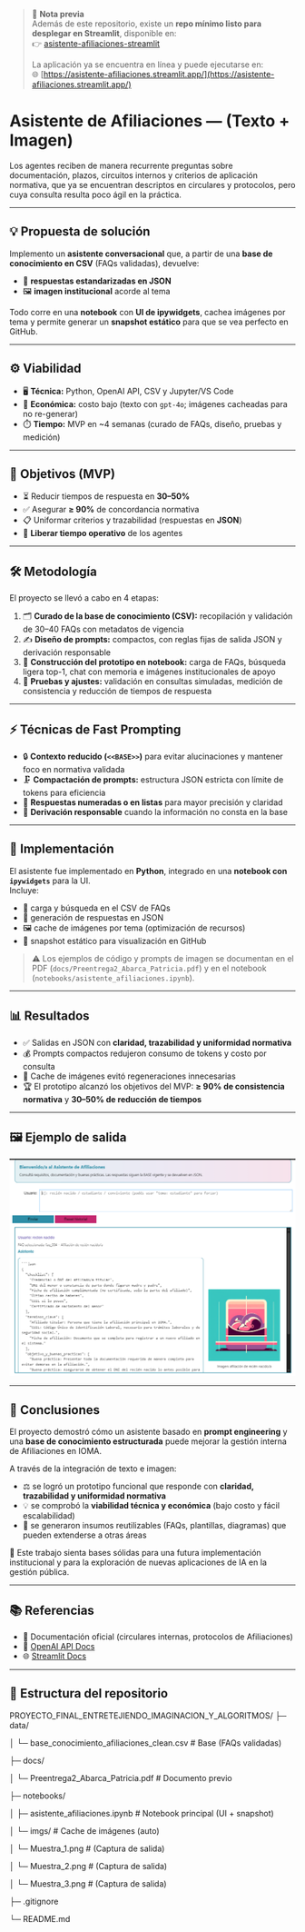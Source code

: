 > 📌 **Nota previa**  
> Además de este repositorio, existe un **repo mínimo listo para desplegar en Streamlit**, disponible en:  
> 👉 [asistente-afiliaciones-streamlit](https://github.com/patoabarca/asistente-afiliaciones-streamlit/tree/main)
>
> La aplicación ya se encuentra en línea y puede ejecutarse en:  
> 🌐 [https://asistente-afiliaciones.streamlit.app/](https://asistente-afiliaciones.streamlit.app/)

# Asistente de Afiliaciones — (Texto + Imagen)

Los agentes reciben de manera recurrente preguntas sobre documentación, plazos, circuitos internos y criterios de aplicación normativa, que ya se encuentran descriptos en circulares y protocolos, pero cuya consulta resulta poco ágil en la práctica.

---

## 💡 Propuesta de solución

Implemento un **asistente conversacional** que, a partir de una **base de conocimiento en CSV** (FAQs validadas), devuelve:

- 📑 **respuestas estandarizadas en JSON**
- 🖼️ **imagen institucional** acorde al tema

Todo corre en una **notebook** con **UI de ipywidgets**, cachea imágenes por tema y permite generar un **snapshot estático** para que se vea perfecto en GitHub.

---

## ⚙️ Viabilidad

- 🖥️ **Técnica:** Python, OpenAI API, CSV y Jupyter/VS Code
- 💸 **Económica:** costo bajo (texto con `gpt-4o`; imágenes cacheadas para no re-generar)
- ⏱️ **Tiempo:** MVP en ~4 semanas (curado de FAQs, diseño, pruebas y medición)

---

## 🎯 Objetivos (MVP)

- ⏳ Reducir tiempos de respuesta en **30–50%**
- ✅ Asegurar **≥ 90%** de concordancia normativa
- 📋 Uniformar criterios y trazabilidad (respuestas en **JSON**)
- 💼 **Liberar tiempo operativo** de los agentes

---

## 🛠️ Metodología

El proyecto se llevó a cabo en 4 etapas:

1. 🗂️ **Curado de la base de conocimiento (CSV):** recopilación y validación de 30–40 FAQs con metadatos de vigencia
2. ✍️ **Diseño de prompts:** compactos, con reglas fijas de salida JSON y derivación responsable
3. 📓 **Construcción del prototipo en notebook:** carga de FAQs, búsqueda ligera top-1, chat con memoria e imágenes institucionales de apoyo
4. 🔄 **Pruebas y ajustes:** validación en consultas simuladas, medición de consistencia y reducción de tiempos de respuesta

---

## ⚡ Técnicas de Fast Prompting

- 🔒 **Contexto reducido (`<<BASE>>`)** para evitar alucinaciones y mantener foco en normativa validada
- 🗜️ **Compactación de prompts:** estructura JSON estricta con límite de tokens para eficiencia
- 🔢 **Respuestas numeradas o en listas** para mayor precisión y claridad
- 📌 **Derivación responsable** cuando la información no consta en la base

---

## 🧩 Implementación

El asistente fue implementado en **Python**, integrado en una **notebook con `ipywidgets`** para la UI.  
Incluye:

- 📂 carga y búsqueda en el CSV de FAQs
- 📑 generación de respuestas en JSON
- 🖼️ cache de imágenes por tema (optimización de recursos)
- 📸 snapshot estático para visualización en GitHub

> ⚠️ Los ejemplos de código y prompts de imagen se documentan en el PDF (`docs/Preentrega2_Abarca_Patricia.pdf`) y en el notebook (`notebooks/asistente_afiliaciones.ipynb`).

---

## 📊 Resultados

- ✅ Salidas en JSON con **claridad, trazabilidad y uniformidad normativa**
- 💰 Prompts compactos redujeron consumo de tokens y costo por consulta
- 🔁 Cache de imágenes evitó regeneraciones innecesarias
- 🏆 El prototipo alcanzó los objetivos del MVP: **≥ 90% de consistencia normativa** y **30–50% de reducción de tiempos**

---

## 🖼️ Ejemplo de salida

![Ejemplo de salida del asistente](https://github.com/patoabarca/Proyecto_Final_Entretejiendo_Imaginacion_y_Algoritmos/blob/main/notebooks/Muestra_1.png?raw=true)

---

## 📝 Conclusiones

El proyecto demostró cómo un asistente basado en **prompt engineering** y una **base de conocimiento estructurada** puede mejorar la gestión interna de Afiliaciones en IOMA.

A través de la integración de texto e imagen:

- ⚖️ se logró un prototipo funcional que responde con **claridad, trazabilidad y uniformidad normativa**
- 💡 se comprobó la **viabilidad técnica y económica** (bajo costo y fácil escalabilidad)
- 🔧 se generaron insumos reutilizables (FAQs, plantillas, diagramas) que pueden extenderse a otras áreas

🚀 Este trabajo sienta bases sólidas para una futura implementación institucional y para la exploración de nuevas aplicaciones de IA en la gestión pública.

---

## 📚 Referencias

- 📑 Documentación oficial (circulares internas, protocolos de Afiliaciones)
- 🤖 [OpenAI API Docs](https://platform.openai.com/docs)
- 🌐 [Streamlit Docs](https://docs.streamlit.io)

---

## 📂 Estructura del repositorio

PROYECTO_FINAL_ENTRETEJIENDO_IMAGINACION_Y_ALGORITMOS/
├─ data/

│ └─ base_conocimiento_afiliaciones_clean.csv # Base (FAQs validadas)

├─ docs/

│ └─ Preentrega2_Abarca_Patricia.pdf # Documento previo

├─ notebooks/

│ ├─ asistente_afiliaciones.ipynb # Notebook principal (UI + snapshot)

│ └─ imgs/ # Cache de imágenes (auto)

│ └─ Muestra_1.png # (Captura de salida)

│ └─ Muestra_2.png # (Captura de salida)

│ └─ Muestra_3.png # (Captura de salida)

├─ .gitignore

└─ README.md

